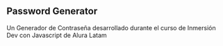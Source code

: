 ## Password Generator
Un Generador de Contraseña desarrollado durante el curso de Inmersión Dev con Javascript de Alura Latam
